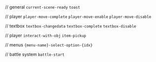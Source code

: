 
// general
`current-scene-ready`
`toast`

// player
`player-move-complete`
`player-move-enable`
`player-move-disable`

// textbox
`textbox-changedata`
`textbox-complete`
`textbox-disable`

// player
`interact-with-obj`
`item-pickup`

// menus
`{menu-name}-select-option-{idx}`

// battle system
`battle-start`
